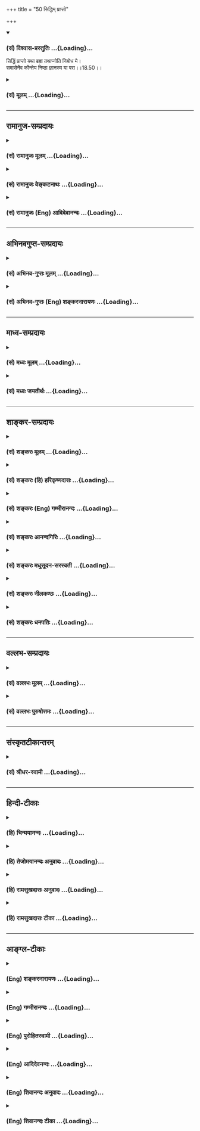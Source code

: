 +++
title = "50 सिद्धिम् प्राप्तो"

+++
<div class="js_include" newlevelforh1="3" title="(सं) विश्वास-प्रस्तुतिः" unfilled url="/purANam_vaiShNavam/mahAbhAratam/06-bhIShma-parva/03-bhagavad-gItA-parva/saMskRtam/vishvAsa-prastutiH/18_moxa-saMnyAsa-yogaH/50_siddhim_prApto.md">
<details open><summary><h3>(सं) विश्वास-प्रस्तुतिः ...{Loading}...</h3></summary>

सिद्धिं प्राप्तो यथा ब्रह्म तथाप्नोति निबोध मे।  
समासेनैव कौन्तेय निष्ठा ज्ञानस्य या परा।।18.50।।
</details>
</div>
<div class="js_include collapsed" newlevelforh1="3" title="(सं) मूलम्" unfilled url="/purANam_vaiShNavam/mahAbhAratam/06-bhIShma-parva/03-bhagavad-gItA-parva/saMskRtam/mUlam/18_moxa-saMnyAsa-yogaH/50_siddhim_prApto.md">
<details><summary><h3>(सं) मूलम् ...{Loading}...</h3></summary>

सिद्धिं प्राप्तो यथा ब्रह्म तथाप्नोति निबोध मे।  
समासेनैव कौन्तेय निष्ठा ज्ञानस्य या परा।।18.50।।
</details>
</div>


_________________
## रामानुज-सम्प्रदायः
<div class="js_include collapsed" newlevelforh1="3" title="(सं) रामानुजः मूलम्" unfilled url="/purANam_vaiShNavam/mahAbhAratam/06-bhIShma-parva/03-bhagavad-gItA-parva/saMskRtam/rAmAnujaH/mUlam/18_moxa-saMnyAsa-yogaH/50_siddhim_prApto.md">
<details><summary><h3>(सं) रामानुजः मूलम् ...{Loading}...</h3></summary>

।।18.50।।**सिद्धिं प्राप्तः** आप्रयाणाद् अहरहः
अनुष्ठीयमानकर्मयोगनिष्पाद्यध्यानसिद्धिं प्राप्तो **यथा** येन प्रकारेण
वर्तमानो **ब्रह्म** प्राप्नोति **तथा समासेन मे निबोध।** तद् एव ब्रह्म
विशिष्यते **निष्ठा ज्ञानस्य या परा** इति। ज्ञानस्य ध्यानात्मकस्य या परा
निष्ठा परं प्राप्यम् इत्यर्थः।

</details>
</div>
<div class="js_include collapsed" newlevelforh1="3" title="(सं) रामानुजः वेङ्कटनाथः" unfilled url="/purANam_vaiShNavam/mahAbhAratam/06-bhIShma-parva/03-bhagavad-gItA-parva/saMskRtam/rAmAnujaH/venkaTanAthaH/18_moxa-saMnyAsa-yogaH/50_siddhim_prApto.md">
<details><summary><h3>(सं) रामानुजः वेङ्कटनाथः ...{Loading}...</h3></summary>

  
  
।।18.50।। सिद्धिं प्राप्तः इत्यस्योक्तानुवादतां
सप्रकारहेतुनिर्देशेनाऽऽहआप्रयाणादिति। सिद्धिं प्राप्तस्य
ब्रह्मप्राप्त्यभिधानात्तद्व्यतिरिक्तविषयत्वज्ञापनायध्यानसिद्धिमित्युक्तम्। यथा
इत्यस्यानन्तरग्रन्थानुसारेण पुरुषव्यापारोपादेयप्रापकप्रकारपरतामाह -- येन
प्रकारेण वर्तमान इति। मे निबोध मत्तो निश्चयेनावधारयेत्यर्थः। परमे फले
ह्युपायो नितिष्ठति अतस्तदेवोपायपर्यवसानभूमितया निष्ठेत्युच्यत
इत्यभिप्रायेणाऽऽह -- तदेव ब्रह्म विशेष्यत इति।
ज्ञानशब्दस्यात्रानन्तरोच्यमानध्यानविश्रान्तिमाह -- ध्यानात्मकस्येति।  
  

</details>
</div>
<div class="js_include collapsed" newlevelforh1="3" title="(सं) रामानुजः (Eng) आदिदेवानन्दः" unfilled url="/purANam_vaiShNavam/mahAbhAratam/06-bhIShma-parva/03-bhagavad-gItA-parva/saMskRtam/rAmAnujaH/english/AdidevAnandaH/18_moxa-saMnyAsa-yogaH/50_siddhim_prApto.md">
<details><summary><h3>(सं) रामानुजः (Eng) आदिदेवानन्दः ...{Loading}...</h3></summary>

18.50 One who has attained 'perfection', viz., one who has attained
perfection in meditation generated by the Karma Yoga performed day after
day till death - how, in what way, he attains the brahman, learn this
from Me in brief. It is the same Brahman who is described as the supreme
consummation of knowledge. The meaning is that the self is the supreme
consummation, the supreme end, of knowledge which is of the nature of
meditation.

</details>
</div>


_________________
## अभिनवगुप्त-सम्प्रदायः
<div class="js_include collapsed" newlevelforh1="3" title="(सं) अभिनव-गुप्तः मूलम्" unfilled url="/purANam_vaiShNavam/mahAbhAratam/06-bhIShma-parva/03-bhagavad-gItA-parva/saMskRtam/abhinava-guptaH/mUlam/18_moxa-saMnyAsa-yogaH/50_siddhim_prApto.md">
<details><summary><h3>(सं) अभिनव-गुप्तः मूलम् ...{Loading}...</h3></summary>

।।18.41 -- 18.60।। एवमियता षण्णां प्रत्येकं त्रिस्वरूपत्वं धृत्यादीनां च
प्रतिपादितम्। तन्मध्यात्,सात्त्विके राशौ वर्तमानो दैवीं संपदं प्राप्त इह
ज्ञाने योग्यः; त्वं च तथाविधः इत्यर्जुनः प्रोत्साहितः। अधुना तु इदमुच्यते
-- यदि तावदनया ज्ञानबुद्ध्या कर्मणि भवान् प्रवर्तते तदा
स्वधर्मप्रवृत्त्या विज्ञानपूततया च न कर्मसंबन्धस्तव। अथैतन्नानुमन्यसे;
तदवश्यं तव प्रवृत्त्या तावत् भाव्यम् जातेरेव तथाभावे स्थितत्वात्। यतः
सर्वः स्वभावनियतः +++(S;;N स्वस्वभावनियतः )+++ कुतश्चिद्दोषात्
तिरोहिततत्स्वभावः +++(S;;N -- हिततत्तत्स्वभावः )+++ कंचित्कालं भूत्वापि;
तत्तिरोधायकविगमे स्वभावं व्यक्त्यापन्नं लभत एव। तथाहि एवंविधो वर्णनां
स्वभावः। एवमवश्यंभाविन्यां प्रवृत्तौ ततः फलविभागिता भवेत्।। तदाह --
ब्राह्मणेत्यादि अवशोऽपि तत् इत्यन्तम्। ब्राह्मणादीनां
कर्मप्रविभागनिरूपणस्य स्वभावोऽश्यं नातिक्रामति,+++(S; ; N omit न and read
अतिक्रामति )+++ इति क्षत्रियस्वभावस्य भवतोऽनिच्छतोऽपि प्रकृतिः स्वभावाख्या
नियोक्तृताम् अव्यभिचारेण भजते। केवलं तया नियुक्तस्य पुण्यपापसंबन्धः। अतः
मदभिहितविज्ञानप्रमाणपुरःसरीकारेण कर्माण्यनुतिष्ठ। तथा सति बन्धो
निवर्त्स्यति। इत्यस्यार्थस्य परिकरघटनतात्पर्यं +++(S; ; N -- करबन्धघटन --
)+++ महावाक्यार्थस्य। अवान्तरवाक्यानां स्पष्टा ( ष्टोऽ ) र्थः। समासेन +++(S
omits समासेन )+++ ( श्लो. 50 ) संक्षेपेण। ज्ञानस्य; प्रागुक्तस्य। निष्ठां (
ष्ठा ) वाग्जालपरिहारेण निश्चितामाह। बुद्ध्या विशुद्धया इत्यादि सर्वमेतत्
व्याख्यातप्रायमिति न पुनरायस्यते,+++(N -- रारभ्यते )+++।

</details>
</div>
<div class="js_include collapsed" newlevelforh1="3" title="(सं) अभिनव-गुप्तः (Eng) शङ्करनारायणः" unfilled url="/purANam_vaiShNavam/mahAbhAratam/06-bhIShma-parva/03-bhagavad-gItA-parva/saMskRtam/abhinava-guptaH/english/shankaranArAyaNaH/18_moxa-saMnyAsa-yogaH/50_siddhim_prApto.md">
<details><summary><h3>(सं) अभिनव-गुप्तः (Eng) शङ्करनारायणः ...{Loading}...</h3></summary>

18.50 See Comment under 18.60

</details>
</div>


_________________
## माध्व-सम्प्रदायः
<div class="js_include collapsed" newlevelforh1="3" title="(सं) मध्वः मूलम्" unfilled url="/purANam_vaiShNavam/mahAbhAratam/06-bhIShma-parva/03-bhagavad-gItA-parva/saMskRtam/madhvaH/mUlam/18_moxa-saMnyAsa-yogaH/50_siddhim_prApto.md">
<details><summary><h3>(सं) मध्वः मूलम् ...{Loading}...</h3></summary>

।।18.50।। यथा येनोपायेन सिद्धिं प्राप्तो ब्रह्माप्नोति तथा निबोध। या
सिद्धिर्ज्ञानस्य परा निष्ठा।

</details>
</div>
<div class="js_include collapsed" newlevelforh1="3" title="(सं) मध्वः जयतीर्थः" unfilled url="/purANam_vaiShNavam/mahAbhAratam/06-bhIShma-parva/03-bhagavad-gItA-parva/saMskRtam/madhvaH/jayatIrthaH/18_moxa-saMnyAsa-yogaH/50_siddhim_prApto.md">
<details><summary><h3>(सं) मध्वः जयतीर्थः ...{Loading}...</h3></summary>

।।18.50।। सिद्धिं प्राप्तः इति योगसिद्धिप्राप्त्यनन्तरं
ब्रह्मप्राप्तावुपायकथनं प्रतिज्ञायत इत्यन्यथाप्रतीतिनिरासार्थं व्याचष्टे
-- **यथे**ति। ब्रह्माप्नोति इत्यनुवादमात्रम्। तथा तमुपायम्। प्रतीत
एवार्थः किं न स्यात् इति चेत्; न सिद्धेर्ज्ञाननिष्ठात्मकत्वेनाभिधानात्।
ज्ञानस्य च ब्रह्मप्राप्तावनपेक्षत्वादिति भावेन निष्ठेत्येतद्व्याचष्टे --
**ये**ति।

</details>
</div>


_________________
## शाङ्कर-सम्प्रदायः
<div class="js_include collapsed" newlevelforh1="3" title="(सं) शङ्करः मूलम्" unfilled url="/purANam_vaiShNavam/mahAbhAratam/06-bhIShma-parva/03-bhagavad-gItA-parva/saMskRtam/shankaraH/mUlam/18_moxa-saMnyAsa-yogaH/50_siddhim_prApto.md">
<details><summary><h3>(सं) शङ्करः मूलम् ...{Loading}...</h3></summary>

।।18.50।। --,**सिद्धिं प्राप्तः** स्वकर्मणा ईश्वरं समभ्यर्च्य
तत्प्रसादजां कायेन्द्रियाणां ज्ञाननिष्ठायोग्यतालक्षणां सिद्धिं प्राप्तः
-- सिद्धिं प्राप्तः इति तदनुवादः उत्तरार्थः। किं तत् उत्तरम्; यदर्थः
अनुवादः इति; उच्यते -- **यथा** येन प्रकारेण ज्ञाननिष्ठारूपेण **ब्रह्म**
परमात्मानम् **आप्नोति; तथा** तं प्रकारं ज्ञाननिष्ठाप्राप्तिक्रमं **मे**
मम वचनात् **निबोध** त्वं निश्चयेन अवधारय इत्येतत्। किं विस्तरेण न इति आह
-- **समासेनैव** संक्षेपेणैव हे **कौन्तेय;** यथा ब्रह्म प्राप्नोति तथा
निबोधेति। अनेन या प्रतिज्ञाता ब्रह्मप्राप्तिः; ताम् इदंतया दर्शयितुम् आह
-- **निष्ठा ज्ञानस्य या परा** इति। निष्ठा पर्यवसानं परिसमाप्तिः
इत्येतत्। कस्य ब्रह्मज्ञानस्य या परा। कीदृशी सा यादृशम् आत्मज्ञानम्।
कीदृक् तत् यादृशः आत्मा। कीदृशः सः यादृशो भगवता उक्तः; उपनिषद्वाक्यैश्च
न्यायतश्च।।  
  
ननु विषयाकारं ज्ञानम्। न ज्ञानविषयः; नापि आकारवान् आत्मा इष्यते क्वचित्।
ननु आदित्यवर्णम् भारूपः स्वयंज्योतिः इति आकारवत्त्वम् आत्मनः श्रूयते। न
तमोरूपत्वप्रतिषेधार्थत्वात् तेषां वाक्यानाम् --
द्रव्यगुणाद्याकारप्रतिषेधे आत्मनः तमोरूपत्वे प्राप्ते तत्प्रतिषेधार्थानि
आदित्यवर्णम् (गीता 8।9) इत्यादीनि वाक्यानि। अरूपम् इति च विशेषतः
रूपप्रतिषेधात्। अविषयत्वाच्च -- न संदृशे तिष्ठति रूपमस्य न चक्षुषा
पश्यति कश्चनैनम् (श्वे0 उ₀ 4।20) अशब्दमस्पर्शम् (क0 उ₀ 1।3।15) इत्यादैः।
तस्मात् आत्माकारं ज्ञानम् इति अनुपपन्नम्।। कथं तर्हि आत्मनः ज्ञानम् सर्वं
हि यद्विषयं यत् ज्ञानम्; तत् तदाकारं भवति। निराकारश्च आत्मा इत्युक्तम्।
ज्ञानात्मनोश्च उभयोः निराकारत्वे कथं तद्भावनानिष्ठा इति न
अत्यन्तनिर्मलत्वातिस्वच्छत्वातिसूक्ष्मत्वोपपत्तेः आत्मनः। बुद्धेश्च
आत्मवत् नैर्मल्याद्युपपत्तेः आत्मचैतन्याकाराभासत्वोपपत्तिः। बुद्ध्याभासं
मनः; तदाभासानि इन्द्रियाणि; इन्द्रियाभासश्च देहः। अतः लौकिकैः देहमात्रे
एव आत्मदृष्टिः क्रियते।।  
  
देहचैतन्यवादिनश्च लोकायतिकाः चैतन्यविशिष्टः कायः पुरुषः इत्याहुः। तथा
अन्ये इन्द्रियचैतन्यवादिनः; अन्ये मनश्चैतन्यवादिनः; अन्ये
बुद्धिचैतन्यवादिनः। ततोऽपि आन्तरम् अव्यक्तम् अव्याकृताख्यम्
अविद्यावस्थम् आत्मत्वेन प्रतिपन्नाः केचित्। सर्वत्र बुद्ध्यादिदेहान्ते
आत्मचैतन्याभासता आत्मभ्रान्तिकारणम् इत्यतश्च आत्मविषयं ज्ञानं न
विधातव्यम्। किं तर्हि नामरूपाद्यनात्माध्यारोपणनिवृत्तिरेव कार्या;
आत्मचैतन्यविज्ञानं कार्यम्; अविद्याध्यारोपितसर्वपदार्थाकारैः विशिष्टतया
दृश्यमानत्वात् इति। अत एव हि विज्ञानवादिनो बौद्धाः विज्ञानव्यतिरेकेण
वस्त्वेव नास्तीति प्रतिपन्नाः; प्रमाणान्तरनिरपेक्षतां च स्वसंविदि
तत्वाभ्युपगमेन। तस्मात् अविद्याध्यारोपितनिराकरणमात्रं ब्रह्मणि
कर्तव्यम्; न तु ब्रह्मविज्ञाने यत्नः; अत्यन्तप्रसिद्धत्वात्।
अविद्याकल्पितनामरूपविशेषाकारापहृतबुद्धीनाम् अत्यन्तप्रसिद्धं सुविज्ञेयम्
आसन्नतरम् आत्मभूतमपि; अप्रसिद्धं दुर्विज्ञेयम् अतिदूरम् अन्यदिव च
प्रतिभाति अविवेकिनाम्। बाह्याकारनिवृत्तबुद्धीनां तु
लब्धगुर्वात्मप्रसादानां न अतः परं सुखं सुप्रसिद्धं सुविज्ञेयं
स्वासन्नतरम् अस्ति। तथा चोक्तम् -- प्रत्यक्षावगमं धर्म्यम् (गीता 9।2)
इत्यादि।। केचित्तु पण्डितंमन्याः निराकारत्वात् आत्मवस्तु न उपैति बुद्धिः।
अतः दुःसाध्या सम्यग्ज्ञाननिष्ठा इत्याहुः। सत्यम् एवं
गुरुसंप्रदायरहितानाम् अश्रुतवेदान्तानाम् अत्यन्तबहिर्विषयासक्तबुद्धीनां
सम्यक्प्रमाणेषु अकृतश्रमाणाम्। तद्विपरीतानां तु
लौकिकग्राह्यग्राहकद्वैतवस्तुनि सद्बुद्धिः नितरां दुःसंपाधा;
आत्मचैतन्यव्यतिरेकेण वस्त्वन्तरस्य अनुपलब्धेः; यथा च एतत् एवमेव; न
अन्यथा इति अवोचाम उक्तं च भगवता यस्या जाग्रति भूतानि सा निशा पश्यतो
मुनेः (गीता 2।69) इति। तस्मात् बाह्याकारभेदबुद्धिनिवृत्तिरेव
आत्मस्वरूपावलम्बनकारणम्। न हि आत्मा नाम कस्यचित् कदाचित् अप्रसिद्धः
प्राप्यः हेयः उपादेयो वा अप्रसिद्धे हि तस्मिन् आत्मनि स्वार्थाः सर्वाः
प्रवृत्तयः व्यर्थाः प्रसज्येरन्। न च देहाद्यचेतनार्थत्वं शक्यं
कल्पयितुम्। न च सुखार्थं सुखम्; दुःखार्थं दुःखम्।
आत्मावगत्यवसानार्थत्वाच्च सर्वव्यवहारस्य। तस्मात् यथा स्वदेहस्य
परिच्छेदाय न प्रमाणान्तरापेक्षा; ततोऽपि आत्मनः अन्तरतमत्वात् तदवगतिं
प्रति न प्रमाणान्तरापेक्षा इति आत्मज्ञाननिष्ठा विवेकिनां सुप्रसिद्धा इति
सिद्धम्।। येषामपि निराकारं ज्ञानम् अप्रत्यक्षम्; तेषामपि ज्ञानवशेनैव
ज्ञेयावगतिरिति ज्ञानम् अत्यन्तप्रसिद्धं सुखादिवदेव इति अभ्युपगन्तव्यम्।
जिज्ञासानुपपत्तेश्च -- अप्रसिद्धं चेत् ज्ञानम्; ज्ञेयवत् जिज्ञास्येत।
यथा ज्ञेयं घटादिलक्षणं ज्ञानेन ज्ञाता व्याप्तुम् इच्छति; तथा ज्ञानमपि
ज्ञानान्तरेण ज्ञातव्यम् आप्तुम् इच्छेत्। न एतत् अस्ति। अतः
अत्यन्तप्रसिद्धं ज्ञानम्; ज्ञातापि अत एव,प्रसिद्धः इति। तस्मात् ज्ञाने
यत्नो न कर्तव्यः; किं तु अनात्मनि आत्मबुद्धिनिवृत्तावेव। तस्मात्
ज्ञाननिष्ठा सुसंपाद्या।। सा इयं ज्ञानस्य परा निष्ठा उच्यते; कथं कार्या
इति --,

</details>
</div>
<div class="js_include collapsed" newlevelforh1="3" title="(सं) शङ्करः (हि) हरिकृष्णदासः" unfilled url="/purANam_vaiShNavam/mahAbhAratam/06-bhIShma-parva/03-bhagavad-gItA-parva/saMskRtam/shankaraH/hindI/harikRShNadAsaH/18_moxa-saMnyAsa-yogaH/50_siddhim_prApto.md">
<details><summary><h3>(सं) शङ्करः (हि) हरिकृष्णदासः ...{Loading}...</h3></summary>

।।18.50।। पूर्वोक्त स्वधर्मानुष्ठानद्वारा ईश्वरार्चनरूप साधनसे उत्पन्न
हुई; ज्ञाननिष्ठाप्राप्तिकी योग्यतारूप सिद्धिको; जो प्राप्त कर चुका है और
जिसमें आत्मविषयक विवेकज्ञान उत्पन्न हो गया है; उस पुरुषको; जिस क्रमसे
केवल आत्मज्ञाननिष्ठारूप नैष्कर्म्यसिद्धि मिलती है; वह ( क्रम ) बतलाना
है; अतः कहते हैं --, सिद्धिको प्राप्त हुआ; अर्थात् अपने कर्मोंद्वारा
ईश्वरकी पूजा करके; उसकी कृपासे उत्पन्न हुई शरीर और इन्द्रियोंकी
ज्ञाननिष्ठाप्राप्तिका योग्यतारूप सिद्धिको प्राप्त हुआ पुरुष -- यह
पुनरुक्ति आगे कहे जानेवाले वचनोंके साथ सम्बन्ध जो़ड़नेके लिये है। वे आगे
कहे जानेवाले वचन कौनसे हैं जिनके लिये पुनरुक्ति है सो बतलाते हैं -- जिस
ज्ञाननिष्ठारूप प्रकारसे ( साधक ब्रह्मको) -- परमात्माको पाता है; उस
प्रकारको ; यानी ज्ञाननिष्ठाप्राप्तिके क्रमको; तू मेरे वचनोंसे
निश्चयपूर्वक समझ। क्या ( उसका ) विस्तारपूर्वक ( वर्णन करेंगे ) इसपर कहते
हैं कि नहीं। हे कौन्तेय समाससे अर्थात् संक्षेपसे ही; जिस क्रमसे ब्रह्मको
प्राप्त होता है; उसे समझ। इस वाक्यसे जिस ब्रह्मप्राप्तिके लिये प्रतिज्ञा
की थी; उसे इदंरूपसे ( स्पष्ट ) दिखानेके लिये कहते हैं कि ज्ञानकी जो
परानिष्ठा है उसको सुन। अन्तिम अवधिपरिसमाप्तिका नाम निष्ठा है। ऐसी जो
ब्रह्मज्ञानकी परमावधि है ( उसको सुन )। वह ( ब्रह्मज्ञानकी निष्ठा ) कैसी
है जैसा कि आत्मज्ञान है। वह कैसा है जैसा आत्मा है। वह,( आत्मा ) कैसा है
जैसा भगवान्ने बतलाया है तथा जैसा उपनिषद्वाक्योंद्वारा कहा गया है और जैसा
न्यायसे सिद्ध है। पू₀ -- ज्ञान विषयाकार होता है; परंतु आत्मा न तो कहीं
भी विषय माना जाता है और न आकारवान् ही। उ₀ -- किंतु आदित्यवर्ण
प्रकाशस्वरूप स्वयंज्योति इस तरह आत्माका आकारवान् होना तो श्रुतिमें कहा
है। पू₀ -- यह कहना ठीक नहीं क्योंकि वे वाक्य तमःस्वरूपत्वका निषेध करनेके
लिये कहे गये हैं। अर्थात् आत्मामें द्रव्यगुण आदिके आकारका प्रतिषेध
करनेपर जो आत्माके अन्धकाररूप माने जानेकी आशङ्का होती है; उसका प्रतिषेध
करनेके लिये ही आदित्यवर्णम् इत्यादि वाक्य हैं क्योंकि अरूपम् आदि
वाक्योंसे विशेषतः रूपका प्रतिषेध किया गया है और इसका ( आत्माका ) रूप
इन्द्रियोंके सामने नहीं ठहरता; इसको ( आत्माको ) कोई भी आंखोंसे नहीं देख
सकता यह अशब्द है; अस्पर्श है इत्यादि वचनोंसे भी आत्मा किसीका विषय नहीं
है; यह बात कही गयी है। सुतरां जैसा आत्मा है वैसा ही ज्ञान है यह कहना
युक्तियुक्त नहीं है। तब फिर आत्माका ज्ञान कैसे होता है क्योंकि सभी
ज्ञान; जिसको विषय करते हैं उसीके आकारवाले होते हैं और आत्मा निराकार है
ऐसा कहा है। फिर ज्ञान और आत्मा दोनों निराकार होनेसे उसमें भावना और
निष्ठा कैसे हो सकती है उ₀ -- यह कहना ठीक नहीं क्योंकि आत्माका अत्यन्त
निर्मलत्व; स्वच्छत्व और सूक्ष्मत्व सिद्ध है और बुद्धिका भी आत्माके सदृश
निर्मलत्व आदि सिद्ध है; इसलिये उसका आत्मचैतन्यके आकारसे आभासित होना बन
सकता है। बुद्धिसे आभासित मन; मनसे आभासित इन्द्रियाँ और इन्द्रियोंसे
आभासित स्थूल शरीर है। इसलिये सांसारिक मनुष्य देहमात्रमें ही आत्मदृष्टि
करते हैं। देहात्मवादी लोकायतिक; चेतनाविशिष्ट शरीर ही आत्मा है ऐसा कहते
हैं; दूसरे; इन्द्रियोंको चेतन कहनेवाले हैं तथा कोई मनको और कोई बुद्धिको
चेतन कहनेवाले हैं। कितने ही; उस बुद्धिके भी भीतर व्याप्त;
अव्यक्तकोअव्याकृतसंज्ञक अविद्यावस्थ ( चिदाभास ) को आत्मरूपसे समझनेवाले
हैं। बुद्धिसे लेकर शरीरपर्यन्त सभी जगह आत्मचैतन्यका आभास ही उनमें
आत्माकी भ्रान्तिका कारण है। अतः ( यह सिद्ध हुआ कि ) आत्मविषयक ज्ञान
विधेय नहीं है। तो क्या विधेय है नामरूप आदि अनात्मा वस्तुओंका जो आत्मामें
अध्यारोप है उसकी निवृत्ति ही कर्तव्य है। आत्मचैतन्यका विज्ञान प्राप्त
करना नहीं है क्योंकि ज्ञान; अविद्याद्वारा आरोपित समस्त पदार्थोंके
आकारमें ही विशेषरूपसे ग्रहण किया हुआ है। यही कारण है कि विज्ञानवादी
बौद्ध विज्ञानसे अतिरिक्त अन्य कोई वस्तु ही नहीं है इस प्रकार मानते हैं
और उस ज्ञानको स्वसंवेद्य माननेके कारण प्रमाणान्तरकी आवश्यकता नहीं मानते।
सुतरां ब्रह्ममें जो अविद्याद्वारा अध्यारोप किया गया है; उसका
निराकरणमात्र कर्तव्य है। ब्रह्मज्ञानके लिये प्रयत्न कर्तव्य नहीं है
क्योंकि ब्रह्म तो अत्यन्त प्रसिद्ध ही है। ब्रह्म यद्यपि अत्यन्त
प्रसिद्ध; सुविज्ञेय; अति समीप और आत्मस्वरूप है तो भी वह विवेकरहित
मनुष्योंको; अविद्याकल्पित नामरूपके भेदसे उनकी बुद्धि भ्रमित हो जानेके
कारण; अप्रसिद्ध; दुर्विज्ञेय; अति दूर और दूसरासा प्रतीत हो रहा है। परंतु
जिनकी बाह्याकार बुद्धि निवृत्त हो गयी है; जिन्होंने गुरु और आत्माकी कृपा
लाभ कर ली है; उनके लिये इससे अधिक सुप्रसिद्ध; सुविज्ञेय; सुखस्वरूप और
अपने समीप कुछ भी नहीं है। प्रत्यक्षउपलब्ध धर्ममय इत्यादि वाक्योंसे भी
यही बात कही गयी है। कितने ही अपनेको पण्डित माननेवाले यों कहते हैं कि
आत्मतत्त्व निराकार होनेके कारण उसको बुद्धि नहीं पा सकती अतः सम्यक्
ज्ञाननिष्ठा दुःसाध्य है। ठीक है; जो गुरुपरम्परासे रहित हैं; जिन्होंने
वेदान्तवाक्योंको ( विधिपूर्वक ) नहीं सुना है; जिनकी बुद्धि सांसारिक
विषयोंमें अत्यन्त आसक्त हो रही है; जिन्होंने यथार्थ ज्ञान करानेवाले
प्रमाणोंमें परिश्रम नहीं किया है; उनके लिये यही बात है। परंतु जो उनसे
विपरीत हैं; उनके लिये तो; लौकिक ग्राह्यग्राहक भेदयुक्त,वस्तुओंमें सद्भाव
सम्पादन करना ( इनको सत्य समझना ) अत्यन्त कठिन है क्योंकि उनको
आत्मचैतन्यसे अतिरिक्त दूसरी वस्तुकी उपलब्धि ही नहीं होती। यह ठीक इसी तरह
है; अन्यथा नहीं है। यह बात हम पहले सिद्ध कर आये हैं और भगवान्ने भी कहा
है कि जिसमें सब प्राणी जागते हैं; ज्ञानी मुनिकी वही रात्रि है इत्यादि।
सुतरां आत्मस्वरूपके अवलम्बनमें; बाह्य नानाकार भेदबुद्धिकी निवृत्ति ही
कारण है क्योंकि आत्मा कभी किसीके भी लिये अप्रसिद्ध; प्राप्तव्य; त्याज्य
या उपादेय नहीं हो सकता। आत्माको अप्रसिद्ध मान लेनेपर तो सभी
प्रवृत्तियोंको निरर्थक मानना सिद्ध होगा। इसके सिवा न तो यह कल्पना की जा
सकती है कि अचेतन शरीरादिके लिये ( सब कर्म किये जाते हैं ) और न यही कि
सुखके लिये सुख है या दुःखके लिये दुःख है क्योंकि सारे व्यवहारका प्रयोजन
अन्तमें आत्माके ज्ञानका विषय बन जाना है। इसलिये; जैसे अपने शरीरको
जाननेके लिये अन्य प्रमाणकी अपेक्षा नहीं है; वैसे ही आत्मा उससे भी अधिक
अन्तरतम होनेके कारण आत्माको जाननेके लिये प्रमाणान्तरकी आवश्यकता नहीं है
अतः यह सिद्ध हुआ कि विवेकियोंके लिये आत्मज्ञाननिष्ठा सुप्रसिद्ध है।
जिनके मतमें ज्ञान निराकार और अप्रत्यक्ष है उनको भी; ज्ञेयका बोध ( अनुभव
) ज्ञानके ही अधीन होनेके कारण; सुखादिकी तरह ही ज्ञान अत्यन्त प्रसिद्ध
है; यह मान लेना चाहिये। तथा ज्ञानको जाननेके लिये जिज्ञासा नहीं होती
इसलिये भी ( यह मान लेना चाहिये कि ज्ञान प्रत्यक्ष है ) यदि ज्ञान
अप्रत्यक्ष होता; तो अन्य ज्ञेय वस्तुओंकी तरह उसको भी जाननेके लिये इच्छा
की जाती; अर्थात् जैसे ज्ञाता ( पुरुष ) घटादिरूप ज्ञेय पदार्थोंका ज्ञानके
द्वारा अनुभव करना चाहता है; उसी तरह उस ज्ञानको भी अन्य ज्ञानके द्वारा
जाननेकी इच्छा करता; परंतु यह बात नहीं है।  
  
सुतरां ज्ञान अत्यन्त प्रत्यक्ष है और इसीलिये ज्ञाता भी अत्यन्त ही
प्रत्यक्ष है। अतः ज्ञानके लिये प्रयत्न कर्तव्य नहीं है; किंतु
अनात्मबुद्धिकी निवृत्तिके लिये ही कर्तव्य है इसीलिये ज्ञाननिष्ठा
सुसंपाद्य है।।50।।

</details>
</div>
<div class="js_include collapsed" newlevelforh1="3" title="(सं) शङ्करः (Eng) गम्भीरानन्दः" unfilled url="/purANam_vaiShNavam/mahAbhAratam/06-bhIShma-parva/03-bhagavad-gItA-parva/saMskRtam/shankaraH/english/gambhIrAnandaH/18_moxa-saMnyAsa-yogaH/50_siddhim_prApto.md">
<details><summary><h3>(सं) शङ्करः (Eng) गम्भीरानन्दः ...{Loading}...</h3></summary>

18.50 Nibodha, understand for certain; me, from Me, from My utterance-.
Is it elaborately; The Lord says, no, samasena, in brief; eva, indeed, O
son of Kunti, how siddhim praptah, one who has achieved success, one
who, by worshipping God through one's duties, has achieved success in
the form of fitness of the body and organs for steadfastness in
Knowledge, which comes from His grace; (-the reiteration of the phrase
siddhim praptah is meant for introducing what follows; what is that
succeeding subject for which this reiteration stands is being answered:)
yatha tatha, that process by which, that process in the form of
steadfastness in Knowledge, by which that process of aciring
steadfastness in Knowledge by which; apnoti, attains; brahma, Brahman,
th supreme Self-. In order to point out-as 'It is this'-the realization
of Brahman which was promised in, 'that process by which one৷৷.attains
Brahman,' the Lord says; ya, which; is the para, supreme; nistha,
consummation, i.e. the supreme culmination; jnanasya, of Knowledge. Of
what; Of the knowledge of Brahman. Of what kind is it; It is of the same
kind as the realization of the Self. Of what kind is that; As is the
Self. Of what nature is It; As has been described by the Lord and the
Upanisadic texts, and established through reason. Objection: Is it not
that knowledge takes the form of its object; But it is not admitted
anywhere that the Self is an object, or even that It has form.
Pseudo-Vedantin: Is it not heard of in such texts as, 'radiant like the
sun' (Sv. 3.8), 'Of the nature of effulgence' (Ch. 3.14.2) and
'Self-effulgent' (Br. 4.3.9), that the Self has form; Objection: No,
because those sentences are meant for refuting the idea that the Self is
of the nature of darkness. When the Self is denied of possessing forms
of substance, ality, etc., the contingency arises of the Self's being of
the nature of darkness. The sentences, 'radiant like the sun,' etc. are
meant for ruting this. And this follows from the specific denial of from
by saying, 'Formless' (Ka. 1.3.15), and from such texts as, 'His form
does not exist within the range of vision; nobody sees Him with the eye'
(Ka. 2.3.9: Sv. 4.20), 'soundless, touchless' (ka. 1.3.15), etc. which
show that the Self is not an object of perception. Therefore it remains
unproved that there can be any knowledge which takes the form of the
Self. How, then, can there be the knowledge of the Self; For, all
knowledge that there can be with regard to objects assumes their
respective forms. And it has been said that the Self has no form.
Moreover, if both knowledge and the Self be formless, then how can there
be the consummation \[Firmness in Self-realization.\] of the (repeated)
contemplation on that (knowledge of the Self); Vedantin: No. Since it
can be established that the Self is supremely taintless, pure and
subtle, and it can also be established that the intellect can have
taintlessness etc. like the Self, therefore it stands to reason that the
intellect can take a form resembling the consciousness of the Self. The
mind becomes impressed with the semblance of the intellect; the organs
become impressed with the semblance of the mind; and the body becomes
impressed with the semblance of hte organs. Hence it is that the idea of
the body itself being the Self is held by ordinary people. The
Lokayatikas (materialists), who hold that the body is identical with
consciousness, say that a person is a body endowed with consciousness;
so also there are others who say that the organs are identical with
consciousness; there are others who say that the mind is identical with
consciousness, and still others who say that the intellect is identical
with consciousness. Some accept as the Self the Unmanifest \[The inmost
Ruler (antaryamin), possessing a semblance of Consciousness.\], called
the Undifferentiated, which is more internal than that (intellect) and
is within the domain of (primordial) ignorance. Indeed, in every case,
beginning from the intellect to the body, the cause of mis-conceived
Selfhood is the semblance of the Consciousness that is the Self. Hence,
knowledge about the Self is not a subject for injunction. What then;
Only the eradication of the superimposition of name, form, etc., which
are not the Self, is what has to be undertaken, but not the knowledge of
the Self that is Consciousness. For it is the Self which is experienced
as possessed of the forms of all the various objects that are
superimposed (on It) through ignorance. It is evidently because of this
that the Buddhists who uphold the view of (momentary) consciousness have
concluded that there is no substance at all apart from (momentary)
consciousness, and that it is not in need of any other valid proof since
they hold that it is self-cognized. Therefore, what is to be undertaken
is only the elimination of the superimposition on Brahman through
ignorance, but no effort is needed for knowing Brahman (Consciousness),
for It is ite self-evident! It is because the intellect is distracted by
particular appearances of name and form imagined through ignorance that
Brahman, even though self-evident, easily realizable, nearer than all
else and identical with oneself, appears to be concealed, difficult to
realize, very far and different, But to those whose intellect has become
free from external appearances and who have obtained the grace of a
teacher and serenity of mind, there is nothing more blissful, manifest,
well known, easily realized and nearer to oneself than this Self. And
thus it has been declared, 'directly realizable, righteous,' etc. (9.2).
However, some wiseacres assert that the intellect cannot comprehend the
entity called the Self since It is formless; hence, complete
steadfastness in Knowledge is impossible. This is truly so for those who
have not associated with a traditional line of teachers; who have not
heard the Upanisads; whose intellects are too much engrossed with
external objects; and who have not applied themselves diligently to the
perfect means of knowledge. For those, on the other hand, who are the
opposite of these, it is absolutely impossible to have the idea of
reality with regard to empirical objects, which are within the realm of
duality involving the knower and the known, because in their case there
is no perception of any other thing apart from the Consciousness that is
the Self. We have already said how this is certainly so and not
otherwise. It has been stated by the Lord also, 'That during which
creatures keep awake, it is night to the seeing sage' (2.69). Therefore,
the cessation of the perception of differences in the form of external
things is alone the cause of resting in the reality of the Self. For,
that which is called the Self is never an object which is not well
known, attainable, rejectable or acceptable to anyone at any time. Were
that Self to be indeed not self-evident, all activities would become
meaningless. \[According to Ast. the latter portion of this sentence is:
svarthah sarvah pravrttayah vyarthah prasajyeran, all activities meant
for one's own benefit would become meaningless.-Tr.\]. For it cannot be
imagined that they could be undertaken for unconscious objects like the
body etc. Besides, it cannot be that pleasure is for pleasure's sake, or
that sorrow is for sorrow's sake. Moreover, all empirical dealings are
meant for culminating in the realization of the Self. \[According to
B.S. 3.4.26, 'On the strength of the Upanisadic sanction of sacrifices
etc. all religious activities as well are necessary৷৷.', sacrifices etc.
are meant for leading to the realization of the Self, without which they
would become meaningless.\] Therefore, just as for knowing one's own
body there is no need of any other (external) means of knowledge so also
there is no need of any other means of knowledge, for the realization of
the Self which is innermost (in relation to the body etc.). Hence it is
established that steadfastness in the knowledge of the Self is a fact
very well known to the discriminating people. Even to those who hold
that knowledge is formless and not cognized by direct perception,
cognition of an object is dependent on knowledge. Hence it has to be
admitted that knowledge is as immediate as pleasure etc. And this
follows also from the impossibility of a desire to know (knowledge). Had
knowledge been not self-evident, it could have been sought for like any
object of knowledge. And in that case, as \[This is Ast.'s reading;
others read tatha.-Tr.\] a knower seeks to perceive through knowledge
such objects of knowledge as pot etc., similarly the knower would have
sought to perceive knowledge through another knowledge! But this is not
the case. Therefore knowledge is ite self-revealing, and for the very
same reason the knower also is self-revealed. Hence, effort is not
needed for knowledge, but only for the removal of the notion of what is
not-Self. \[In place of anatma-buddhi-nivrttau, Ast. has 'anatmani
atma-buddhi-nivrttau, for the termination of thinking what is not the
Self as the Self'.-Tr.\] Conseently, steadfastness in Knowledge is easy
of accomplishment. It is being stated how this supreme consummation of
Knowledge is to be attained:

</details>
</div>
<div class="js_include collapsed" newlevelforh1="3" title="(सं) शङ्करः आनन्दगिरिः" unfilled url="/purANam_vaiShNavam/mahAbhAratam/06-bhIShma-parva/03-bhagavad-gItA-parva/saMskRtam/shankaraH/AnandagiriH/18_moxa-saMnyAsa-yogaH/50_siddhim_prApto.md">
<details><summary><h3>(सं) शङ्करः आनन्दगिरिः ...{Loading}...</h3></summary>

।।18.50।। ज्ञानप्राप्तियोग्यतावतो जातसम्यग्धियस्तत्फलप्राप्तौ
मुक्तावुक्तायां वक्तव्यशेषो नास्तीत्याशङ्क्याह -- **पूर्वोक्तेनेति।**
क्रमाख्यं वस्तु तदित्युच्यते। सिद्धिं प्राप्त इत्युक्तमेव कस्मादनूद्यते
तत्राह -- **तदनुवाद इति।** उत्तरमेव प्रश्नपूर्वकं स्फोरयति -- **किं
तदित्यादिना।** ज्ञाननिष्ठाप्राप्तिक्रमस्य विस्तरेणोक्तौ
दुर्बोधत्वमाशङ्क्य परिहरति -- **किमिति।** चतुर्थपादस्य
पूर्वेणासङ्गतिमाशङ्क्याह -- **यथेति।** निष्ठायाः
सापेक्षत्वात्प्रतिसंबन्धि प्रतिनिर्देष्टव्यमित्याह -- **कस्येति।** या
ब्रह्मज्ञानस्य परा निष्ठा सा प्रकृतस्य ज्ञानस्य निष्ठेत्याह --
**ब्रह्मेति।** तस्य परा निष्ठा न प्रसिद्धेति कृत्वा साधनानुष्ठानाधीनतया
साध्येति मत्वा पृच्छति -- **कीदृशीति।** प्रसिद्धमात्मज्ञानमनुरुध्य
ब्रह्मज्ञाननिष्ठा सुज्ञानेत्याह -- **यादृशमिति।** तत्रापि
प्रसिद्धिरसिद्धेति शङ्कते -- **कीदृगिति।** अर्थेनैव विशेषो हीति
न्यायेनोत्तरमाह -- **यादृश इति।** तस्मिन्नपि
विप्रतिपत्तेरप्रसिद्धिमभिसंधाय पृच्छति -- **कीदृश इति।**
भगवद्वाक्यान्युपनिषद्वाक्यानि चाश्रित्य परिहरति -- **यादृश इति।** न
जायते म्रियते वेत्यादीनि वाक्यानि। कूटस्थत्वमसङ्गत्वमित्यादिन्यायः।
ज्ञानस्य,विषयाकारत्वादात्मनश्चाविषयत्वादनाकारत्वाच्च
तदाकारज्ञानायोगादात्मप्रसिद्धावपि नात्मज्ञानप्रसिद्धिरिति शङ्कते --
**नन्विति।** आकारवत्त्वमात्मनः श्रुतिसिद्धमिति सिद्धान्ती शङ्कते --
**नन्वादित्येति।** उक्तवाक्यानामन्यार्थत्वदर्शनेन पूर्ववादी परिहरति --
**नेत्यादिना।** संग्रहवाक्यं प्रपञ्चयति -- **द्रव्येति।**
इतश्चाकारवत्त्वमात्मनो नास्तीत्याह -- **अरूपमिति।** यदात्मनो
विषयत्वाभावात्तद्विषयं ज्ञानं न संभवतीत्युक्तं तदुपपादयति --
**अविषयत्वाच्चेति।** आत्मनोऽविषयत्वे श्रुतिमुदाहरति -- **नेत्यादिना।**
संदृशे सम्यग्दर्शनविषयत्वायास्यात्मनो रूपं न तिष्ठतीत्यर्थः। तदेव
करणागोचरत्वेनोपपादयति -- **नेति।** शब्दादिशून्यत्वाच्चात्मा विषयो न
भवतीत्याह -- **अशब्दमिति।** आत्मनो विषयत्वाकारवत्त्वयोरभावे फलितमाह --
**तस्मादिति।** ज्ञानस्यात्माकारत्वाभावे सत्यात्मज्ञानमिति
व्यपदेशासिद्धिरित्येकदेशी शङ्कते -- **कथं तर्हीति।**
कात्रानुपपत्तिरित्याशङ्क्याह -- **सर्वं हीति।** आत्मनोऽपि तर्हि
विषयत्वेन ज्ञानस्य तदाकारत्वं स्यादित्याशङ्क्याह -- **निराकारश्चेति।**
आत्मनो विषयत्वराहित्यं चकारार्थः। आत्मवत्तज्ज्ञानस्यापि तर्हि
निराकारत्वं भविष्यतीत्यत्राह -- **ज्ञानेति।** तच्छब्देनात्मज्ञानं
गृह्यते। तस्य भावना पौनःपुन्येनानुसन्धानं तस्यानिष्ठा
समाप्तिरात्मसाक्षात्कारदार्ढ्यं नचैतत्सर्वमात्मनो ज्ञानस्य वा
निराकारत्वे सिध्यतीत्यर्थः। ज्ञानात्मनोः साम्योपन्यासेन सिद्धान्ती
समाधत्तेनेत्यादिना। यथोक्तसाम्यानुसारादात्मचैतन्याभासव्याप्ता
ज्ञानपरिणामवती बुद्धिः साभासबुद्धिव्याप्तं मनः
साभासमनोव्याप्तानीन्द्रियाणि साभासेन्द्रियव्याप्तः स्थूलो देहः। तत्र
लौकिकभ्रान्तिं प्रमाणयति -- **अत इति।** आत्मदृष्टेर्देहमात्रे
दृष्टत्वात्तत्र चैतन्याभासव्याप्तिरिन्द्रियद्वारा कल्प्यत इन्द्रियेषु च
तद्दृष्टिदर्शनाच्चैतन्याभासवत्त्वं मनोद्वारा सिध्यति मनसि
चात्मदृष्टेश्चैतन्याभासवत्त्वं बुद्धिद्वारा लभ्यते बुद्धौ
चात्मदृष्टेरज्ञानद्वारा चैतन्याभाससिद्धिरित्यर्थः। देहे
लौकिकमात्मत्वदर्शनं न्यायाभावादुपेक्षितमित्याशङ्क्याह -- **देहेति।**
तथापि कथमिन्द्रियाणां न्यायहीनमात्मत्वमिष्टमित्याशङ्क्याह -- **तथेति।**
तथापि मनसो यदात्मत्वं तन्न्यायशून्यमित्याशङ्क्याह -- **अन्य इति।**
बुद्धेरात्मत्वमपि न्यायोपेतमिति सूचयति -- **अन्ये बुद्धीति।** देहादौ
बुध्यन्ते परमात्मत्वबुद्धिर्नान्यत्रेति नियमं वारयति -- **ततोऽपीति।**
तत्र हि साभासेऽन्तर्यामिणि कारणोपासकानामात्मत्वधीरस्तीत्यर्थः।
बुद्ध्यादौ देहान्ते लौकिकपरीक्षकाणामात्मत्वभ्रान्तौ साघारणं कारणमाह --
**सर्वत्रेति।** आत्मज्ञानस्य लौकिकपरीक्षकप्रसिद्धत्वादेव विधिविषयत्वमपि
परेष्टं परास्तमित्याह -- **इत्यत इति।** ज्ञानस्य विधेयत्वाभावे किं
कर्तव्यं द्रष्टव्यादिवाक्यैरित्याशङ्क्याह -- **किंतर्हीति।**
आत्मज्ञानस्याविधेयत्वे प्रागुक्तमतःशब्दितं हेतुं विवृणोति --
**अविद्येति।** देहेन्द्रियमनोबुद्ध्यव्यक्तैरुपलभ्यमानैः सहोपलभ्यते
चैतन्यं नान्यथा तेषामुपलम्भो जडत्वादित्यत्र विज्ञानवादिभ्रान्तिं
प्रमाणयति -- **अतएवेति।** सर्वं ज्ञेयं ज्ञानव्याप्तमेव ज्ञायते तेन
ज्ञानातिरिक्तं नास्त्येव वस्तु; संमतं हि स्वप्नदृष्टं वस्तु
ज्ञानातिरिक्तं नास्तीति ते भ्राम्यन्तीत्यर्थः। ज्ञानस्यापि
ज्ञेयत्वाज्ज्ञातृ वस्त्वन्तरमेष्टव्यमित्याशङ्क्याह --
**प्रमाणान्तरेति।** ज्ञानस्य स्वेनैव
ज्ञेयत्वोपगमनेनातिरिक्तप्रमाणनिरपेक्षतां च प्रतिपन्ना इति संबन्धः।
ब्रह्मात्मनि ज्ञानस्य सिद्धत्वेनाविधेयत्वे फलितमाह -- **तस्मादिति।**
यत्नोऽत्र भावना। ब्रह्मणस्तज्ज्ञानस्य चात्यन्तप्रसिद्धत्वे कथं
ब्रह्मण्यन्यथा प्रथा लौकिकानामित्यत्राह -- **अविद्येति।** यथाप्रतिभासं
दुर्विज्ञेयत्वादिरूपमेव ब्रह्म किं न स्यात्तत्राह -- **बाह्येति।**
गुरुप्रसादः शुश्रूषया तोषितबुद्धेराचार्यस्य करुणातिरेकादेव तत्त्वं
बुध्यतामिति निरवग्रहोऽनुग्रहः;
आत्मप्रसादस्त्वधिगतपदशक्तिवाक्यतात्पर्यस्य श्रौतयुक्त्यनुसंधानादात्मनो
मनसो विषयव्यावृत्तस्य प्रत्यगेकाग्रतया तत्प्रावण्यमिति विवेकः।
आत्मज्ञानस्यात्मद्वारा प्रसिद्धत्वे वाक्योपक्रमं प्रमाणयति --
**तथाचेति।** आत्मनो निराकारत्वात्तस्मिन्बुद्धेरप्रवृत्तेः
सम्यग्ज्ञाननिष्ठा न सुसंपाद्येति मतमुत्थापयति -- **केचित्त्विति।**
बहिर्मुखानामन्तर्मुखानां वा ब्रह्मणि सम्यग्ज्ञाननिष्ठा दुःसाध्येति
विकल्प्याद्यमनूद्याङ्गीकरोति -- **सत्यमिति।**
पूर्वपूर्वविशेषणमुत्तरोत्तरविशेषणे हेतुत्वेन योजनीयम्। द्वितीयं दूषयति
-- **तद्विपरीतानामिति।** अद्वैतनिष्ठानां द्वैतविषये सम्यग्बुद्धेरतिशयेन
दुःसंपाद्यत्वे हेतुमाह -- **आत्मेति।** तद्व्यतिरेकेण
वस्त्वन्तरस्यासत्त्वं कथमित्याशङ्क्याह -- **तथाचेति।** अद्वैतमेव वस्तु
द्वैतं त्वाविद्यकं नान्यथा तात्त्विकमित्येतदेवमेव यथा स्यात्तथोक्तवन्तो
वयं तत्र तत्राध्यायेष्विति योजना। अन्तर्निष्ठानामद्वैतदर्शिनां द्वैते
नास्ति सद्बुद्धिरित्यत्र भगवतोऽपि संमतिमाह -- **उक्तंचेति।** परमतं
निराकृत्य प्रकृतमुपसंहरन्नात्मनो निराकारत्वे ज्ञानस्य तदालम्बनत्वे किं
कारणमित्याशङ्क्याह -- **तस्मादिति।** नन्वात्मा
कथंचित्सम्यग्ज्ञानक्रियासाध्यश्चेत्तस्य
हेयोपादेयान्यतरकोटिनिवेशात्प्राप्तं
स्वर्गादिवत्कि्रयासाध्यत्वेनाप्रसिद्धत्वं नेत्याह -- **नहीति।**
आत्मत्वादेव प्रसिद्धत्वेन प्राप्तत्वादनात्मवत्तस्य
हेयोपादेयत्वयोरयोगान्न क्रियासाध्यतेत्यर्थः। आत्मनश्चेदृते
क्रियामसिद्धत्वं,तदा
सर्वप्रवृत्तीनामभ्युदयनिःश्रेयसार्थानामात्मार्थत्वायोगादर्थिनोऽभावे
स्वार्थत्वमप्रामाणिकं स्यादित्याह -- **अप्रसिद्धे हीति।** ननु
प्रवृत्तीनां स्वार्थत्वं देहादीनामन्यतमस्यार्थित्वेन
तादर्थ्यादित्याशङ्क्य घटादिवदचेतनस्यार्थित्वायोगान्नैवमित्याह -- **न
चेति।** ननु प्रवृत्तीनां फलावसायितया सुखदुःखयोरन्यतरार्थत्वान्न
स्वार्थत्वं तत्राह -- **न चेति।** प्रवृत्तीनां सुखदुःखार्थत्त्वेऽपि तयोः
स्वार्थत्वासिद्धेरर्थित्वेनात्मा सिध्यतीत्यर्थः। किञ्च
सर्वापेक्षान्यायादात्मावगत्यवसानः सर्वो व्यवहारः; नचात्मन्यप्रसिद्धे
यज्ञादिव्यवहारस्य तज्ज्ञानार्थत्वं तेनात्मप्रसिद्धिरेष्टव्येत्याह --
**आत्मेति।** नन्वात्माप्रसिद्धोऽपि प्रमाणद्वारा प्रसिध्यति यत्सिध्यति
तत्प्रमाणादेवेति न्यायात्तत्राह -- **तस्मादिति।**
मानमेयादिसर्वव्यवहारस्यात्मावगत्यन्तत्वोपगमात्प्रागेव
प्रमाणप्रवृत्तेरात्मप्रसिद्धेरेष्टव्यत्वादित्यर्थः। आत्मावगतेरेवं
स्वाभाविकत्वे विवेकवतामारोपनिवृत्त्या ज्ञाननिष्ठा सुप्रसिद्धेत्युपसंहरति
-- **इत्यात्मेति।** नन्वनाकारामेवानुमिमीमहे बुद्धिमिति
वदतामनाकारमप्रत्यक्षमिच्छतां प्रागर्थावगतेरप्रसिद्धमेव ज्ञानं नेत्याह --
**येषामिति।** सुखादिवन्नित्यानुभवगम्यं ज्ञानं नानुमेयं विषयावगत्या
तदनुमितावितरेतराश्रयादिति भावः। इतश्च ज्ञानं प्रसिद्धमन्यथा तत्र
जिज्ञासाप्रसङ्गान्नच ज्ञाने जिज्ञासा प्रसिद्धा प्रसिद्धे च तदयोगादित्याह
-- **जिज्ञासेति।** तदेव प्रपञ्चयति -- **अप्रसिद्धं चेदिति।**
दृष्टान्तमेव व्याचष्टे -- **यथेति।** दार्ष्टान्तिकं विवृणोति --
**तथेति।** इष्टापत्तिं निराचष्टे -- **नचेति।** ज्ञानस्य ज्ञानान्तरेण
ज्ञेयत्वमेतच्छब्दार्थः। अनवस्थापत्तेरित्यर्थः। ज्ञाने जिज्ञासानुपपत्तौ
फलितमाह -- **अत इति।** प्रसिद्धेऽपि ज्ञाने ज्ञातर्यात्मनि किमायातं तदाह
-- **ज्ञातापीति।** ज्ञानस्य विना ज्ञातारमपर्यवसानादित्यर्थः। ज्ञानस्य
प्रसिद्धत्वे तत्र भावनापर्यायो विधिर्नास्तीत्याह -- **तस्मादिति।** कुत्र
तर्हि प्रयत्नाख्या भावनेत्याशङ्क्याह -- **किंत्विति।** अविषये निराकारे
चात्मनि ज्ञाननिष्ठाया दुःसंपाद्यत्वाभावे फलितं निगमयति -- **तस्मादिति।**

</details>
</div>
<div class="js_include collapsed" newlevelforh1="3" title="(सं) शङ्करः मधुसूदन-सरस्वती" unfilled url="/purANam_vaiShNavam/mahAbhAratam/06-bhIShma-parva/03-bhagavad-gItA-parva/saMskRtam/shankaraH/madhusUdana-sarasvatI/18_moxa-saMnyAsa-yogaH/50_siddhim_prApto.md">
<details><summary><h3>(सं) शङ्करः मधुसूदन-सरस्वती ...{Loading}...</h3></summary>

।।18.50।। प्रागुक्तसाधनसंपन्नस्य सर्वकर्मसंन्यासिनो ब्रह्मज्ञानोत्पत्तौ
साधनक्रममाह -- सिद्धिमिति। स्वकर्मणेश्वरमाराध्य तत्प्रसादजां
सर्वकर्मत्यागपर्यन्तां ज्ञानोत्पत्तियोग्यतारूपां सिद्धिमन्तःकरणशुद्धिं
प्राप्तो यथा ब्रह्म प्राप्नोति येन प्रकारेण शुद्धमात्मानं साक्षात्करोति
तथा तं प्रकारं निबोध मे मद्वचनादवधारयानुष्ठातुम्। किमतिविस्तरेण नेत्याह
समासेन संक्षेपेणैव नतु विस्तरेण हे कौन्तेय; तदवधारणे किं स्यादित्यत आह
-- निष्ठेति। निष्ठा ज्ञानस्य या परा ज्ञानस्य विचारपरिनिष्पन्नस्य निष्ठा
परिसमाप्तिर्यदनन्तरं साधनान्तरं नानुष्ठेयमस्ति। परा श्रेष्ठा सर्वान्त्या
वा साक्षान्मोक्षहेतुत्वात्। तां सिद्धिं प्राप्तस्य ब्रह्मप्राप्तिरूपां
ज्ञाननिष्ठां परां संक्षेपेण निबोधेत्यर्थः।

</details>
</div>
<div class="js_include collapsed" newlevelforh1="3" title="(सं) शङ्करः नीलकण्ठः" unfilled url="/purANam_vaiShNavam/mahAbhAratam/06-bhIShma-parva/03-bhagavad-gItA-parva/saMskRtam/shankaraH/nIlakaNThaH/18_moxa-saMnyAsa-yogaH/50_siddhim_prApto.md">
<details><summary><h3>(सं) शङ्करः नीलकण्ठः ...{Loading}...</h3></summary>

।।18.50।। स्वकर्मनिरतः सिद्धिं यथा विन्दतीत्येतत्प्रतिज्ञातमुपपादितम्।
इदानीं नैष्कर्म्यसिद्धिं प्राप्तोऽपि परिव्राट् वशीकारसंज्ञकवैराग्यवान्
यथा ब्रह्म प्राप्नोति तथा वक्तुं प्रतिजानीते -- **सिद्धिमिति।** सिद्धिं
नैष्कर्म्यसिद्धिं निबोध बुध्यस्व। मे मद्वचनात्समासेन संक्षेपेणैव हे
कौन्तेय; या यत्प्राप्यं ब्रह्म। विधेयापेक्षं स्त्रीत्वम्। ज्ञानस्य परा
निष्ठा यदपेक्षयाऽन्यज्ज्ञेयं आन्तरतरं नास्तीत्यर्थः।

</details>
</div>
<div class="js_include collapsed" newlevelforh1="3" title="(सं) शङ्करः धनपतिः" unfilled url="/purANam_vaiShNavam/mahAbhAratam/06-bhIShma-parva/03-bhagavad-gItA-parva/saMskRtam/shankaraH/dhanapatiH/18_moxa-saMnyAsa-yogaH/50_siddhim_prApto.md">
<details><summary><h3>(सं) शङ्करः धनपतिः ...{Loading}...</h3></summary>

।।18.50।। पूर्वोक्तेन स्वकर्मानुष्ठानेनेश्वराभ्यर्जनरुपेण जनितां
केवलज्ञाननिष्ठायोग्यतालक्षणां सिद्धिं
प्राप्तस्योत्पन्नात्मविवेकविज्ञानस्य केवलात्मज्ञाननिष्ठा
नैष्कर्म्यलक्षणा प्रकृष्टा सिद्धिर्येन क्रमेण भवति तं श्रावयितुमाह।
सिद्धिं स्वकर्मणेश्वरमभ्यर्च्य तत्प्रसादजां कायादीनां
ज्ञाननिष्ठायोग्यतालक्षणां सिद्धिं प्राप्तः यथा येन प्रकारेण
ज्ञाननिष्ठारुपेण ब्रह्म परमात्मानं प्राप्नोति तथा तं प्रकारं
ज्ञाननिष्ठाप्राप्तिक्रमं मे मम वचनान्निबोध त्वं निश्चयेनावधारय। किं
विस्तरेण; नेत्याह -- समासेनैव संक्षेपेणैव। यं प्रकारमाश्रित्य मातृगर्भेण
न संबध्यते तन्निबोधेति द्योतनार्थ कौन्तेयेति संबोधनम्। प्रतिज्ञातां
ब्रह्मप्राप्तिमिदन्तया दर्शयितुमाह -- निष्ठेति। या
ब्रह्माप्राप्तिर्ज्ञानस्यात्मज्ञानस्य परा निष्ठा परा
परिसमाप्तिः। अव्यक्तोयमचिन्त्योयमविकार्योयमुच्यते। क्षेत्रज्ञं तापि मां
विद्धि सर्वक्षेत्रेषु भारत। न जायते म्रियते वासदेव सोम्येदमग्र
आसीदेकमेवाद्वितीयंसत्यं ज्ञानमनन्तं ब्रह्मतत्त्वमसि
इत्यादिभगद्वाक्यैरुपनिषद्वाक्यैश्चोक्तः
कुटस्थत्वमसङ्गत्वमित्यादिन्यायाच्च प्रदर्शितो य आत्मा तस्य ज्ञानं तु न
साकारवस्तुविषयकज्ञानवद्भवितुमर्हति। आत्मन आकारवत्त्वस्यानिष्टत्वात्। न
संदृशे तिष्ठति रुपमस्य न चक्षुषा पश्यति कश्चिदेनम्अशब्दमस्पर्शमरुपं
इत्यादिश्रुतेः। आदित्यवर्णो भारुपः स्वयंज्योतिः इत्यादिवाक्यानि तु
द्रव्यगुणाद्याकारप्रतिषेधे आत्मनस्तमोरुपत्वे प्राप्ते
तत्प्रतिषेधार्थानि। नन्वेवं तर्हि कथं निराकारस्यात्मनो ज्ञानं यतो
यद्विषयं भवति यज्ज्ञानं तत्तदाकारं ज्ञानात्मनोश्चोभयोर्निराकारत्वेन
कथमात्मज्ञानस्य पौनःपुन्येनानुसंधानात्मिका भावना निष्ठेतिचेदुच्यते।
आत्मज्ञानमित्यात्मविषयं ज्ञानं न विधीयते;,चैतन्यस्वरुपस्यात्मनः
सुप्रसिद्धत्वेनाज्ञातत्वाभावात्। नहि यस्य चैतन्याभासता
बुद्य्धादिदेहान्ते आत्मत्वभ्रान्तिकारणं तस्याज्ञातत्वं शक्यं वक्तुम्।
तस्मान्नामरुपाद्यनात्माध्यारोपणनिवृत्तिरेव प्रयत्नेन कार्या।
बाह्याकारभेदनिवृत्तेरेवात्मस्वरुपावलम्बने कारणत्वात्।
नात्मचैतन्यविज्ञानं तस्यात्यन्तप्रसिद्धत्वात्। नन्वत्यन्तप्रसिद्धं
सुविज्ञेयमासन्नतममात्मभूतमप्यप्रसिद्धं दुर्विज्ञेयमतिदूरमन्यदिव ब्रह्म
सर्वेषां कथं प्रतिभातीतिचेत्।
अविद्याकल्पितनामरुपविशेषाकारापहृतबुद्धित्वेनाविवेकित्वात्तेषामिति गृहाण।
बाह्याकारनिवृत्तबुद्धीनां विवेकिनां तु लब्धगुर्वात्मप्रसादानां नातःपरं
सुप्रसिद्धं सुविज्ञेयं स्वासन्नमस्ति। तथाचोक्तं -- प्रत्यक्षावगमं
धर्म्यं सुसुखं कर्तुमव्ययं इति। एतेन निराकारत्वादत्मवस्तुनो
बुद्धिरुपैत्यतो दुःसाध्या सभ्यग्ज्ञाननिष्ठेति
केषांचित्पण्डितंमन्यानामुक्तरपास्ता। गुरुसंप्रदायवतां श्रुतवेदान्तानां
बहिर्विषयेष्वनासक्तबुद्धीनां सभ्यक्प्रमाणेषु कृतश्रमाणां
चैतन्यात्मव्यतिरेकेण
वस्त्वन्तरस्यानुपलब्धेर्लौकिकग्राह्यग्राहकद्वैतवस्तुनि
सद्धुरत्यन्तदुःसंपाद्यत्वात्। तदुक्तंयस्यां जाग्रति भूतानि सा निशा
पश्यतो मुनेः इत ज्ञानमप्यत्यन्तं प्रसिद्धमेव सुखादिवदभ्युपगन्तव्यम्।
येषां; निराकारं ज्ञानमप्रत्यक्षं तेषामपि ज्ञानवशेनैव
ज्ञेयावगतेर्दर्शनात्। ज्ञेयवज्ज्ञानस्य जिज्ञासानुपपत्तेश्च। तथाच
ज्ञानस्य ज्ञातुश्चात्यन्तप्रसिद्धत्वादात्मज्ञाने यत्नो न कर्तव्यः किं
त्वनात्मन्यात्मबुद्धिनिवृत्तावेवेति संक्षेपः।

</details>
</div>


_________________
## वल्लभ-सम्प्रदायः
<div class="js_include collapsed" newlevelforh1="3" title="(सं) वल्लभः मूलम्" unfilled url="/purANam_vaiShNavam/mahAbhAratam/06-bhIShma-parva/03-bhagavad-gItA-parva/saMskRtam/vallabhaH/mUlam/18_moxa-saMnyAsa-yogaH/50_siddhim_prApto.md">
<details><summary><h3>(सं) वल्लभः मूलम् ...{Loading}...</h3></summary>

।।18.50।। ज्ञानस्य या परा निष्ठा तां सिद्धिं प्राप्तोऽपि जीवन्नेवेह
यथाऽऽत्मनाऽक्षरब्रह्मप्राप्तो भवति तथा मत्तो निबोध।

</details>
</div>
<div class="js_include collapsed" newlevelforh1="3" title="(सं) वल्लभः पुरुषोत्तमः" unfilled url="/purANam_vaiShNavam/mahAbhAratam/06-bhIShma-parva/03-bhagavad-gItA-parva/saMskRtam/vallabhaH/puruShottamaH/18_moxa-saMnyAsa-yogaH/50_siddhim_prApto.md">
<details><summary><h3>(सं) वल्लभः पुरुषोत्तमः ...{Loading}...</h3></summary>

  
  
।।18.50।। अथ सिद्धिप्राप्तेः फलमाह -- सिद्धिमिति। सिद्धिं पूर्वोक्तां
प्राप्तः सन् यथा येन प्रकारेण ब्रह्म प्राप्नोति तं प्रकारं मे मत्तः
समासेनैव सङ्क्षेपेणैव निबोध जानीहि। यां प्राप्तिः ज्ञानस्य परा उत्कृष्टा
निष्ठा; स्थितिरित्यर्थः।  
  

</details>
</div>


_________________
## संस्कृतटीकान्तरम्
<div class="js_include collapsed" newlevelforh1="3" title="(सं) श्रीधर-स्वामी" unfilled url="/purANam_vaiShNavam/mahAbhAratam/06-bhIShma-parva/03-bhagavad-gItA-parva/saMskRtam/shrIdhara-svAmI/18_moxa-saMnyAsa-yogaH/50_siddhim_prApto.md">
<details><summary><h3>(सं) श्रीधर-स्वामी ...{Loading}...</h3></summary>

।।18.50।। एवंभूतस्य परमहंसस्य ज्ञाननिष्ठया ब्रह्मभावप्रकारमाह **--
सिद्धिं प्राप्त इति षड्भिः।** नैष्कर्म्यसिद्धिं प्राप्तः सन् यथा येन
प्रकारेण ब्रह्म प्राप्नोति तथा तं प्रकारं संक्षेपेणैव मे वचनान्निबोध।

</details>
</div>


_________________
## हिन्दी-टीकाः
<div class="js_include collapsed" newlevelforh1="3" title="(हि) चिन्मयानन्दः" unfilled url="/purANam_vaiShNavam/mahAbhAratam/06-bhIShma-parva/03-bhagavad-gItA-parva/hindI/chinmayAnandaH/18_moxa-saMnyAsa-yogaH/50_siddhim_prApto.md">
<details><summary><h3>(हि) चिन्मयानन्दः ...{Loading}...</h3></summary>

।।18.50।। पूर्व श्लोक में नैर्ष्कम्य सिद्धि के लक्ष्य को इंगित किया गया
है। अब उस साधना के विवेचन का प्रकरण प्रारम्भ होता है; जिसके अभ्यास से
परमात्मस्वरूप में दृढ़निष्ठा प्राप्त हो सकती है। इस श्लोक में आगे के
कथनीय विषय की प्रस्तावना की गयी है। सिद्धि को प्राप्त पुरुष से तात्पर्य
उस साधक से है; जिसने स्वधर्माचरण से अन्तकरण की शुद्धि प्राप्त कर ली है।
ऐसा ही साधक ब्रह्मप्राप्ति का अधिकारी होता है। आगे के कुछ श्लोक हमें
स्थितप्रज्ञ पुरुष के लक्षणों का स्मरण कराते हैं; जिनका वर्णन गीता के
द्वितीय अध्याय में किया गया था। ध्यानाभ्यास का विस्तृत विवेचन षष्ठाध्याय
में किया जा चुका है। अत यहाँ केवल संक्षेप में ही वर्णन किया
जायेगा। भगवान् श्रीकृष्ण आगे कहते हैं

</details>
</div>
<div class="js_include collapsed" newlevelforh1="3" title="(हि) तेजोमयानन्दः अनुवादः" unfilled url="/purANam_vaiShNavam/mahAbhAratam/06-bhIShma-parva/03-bhagavad-gItA-parva/hindI/tejomayAnandaH/anuvAdaH/18_moxa-saMnyAsa-yogaH/50_siddhim_prApto.md">
<details><summary><h3>(हि) तेजोमयानन्दः अनुवादः ...{Loading}...</h3></summary>

।।18.50।। सिद्धि को प्राप्त पुरुष किस प्रकार ब्रह्म को प्राप्त होता है,
तथा ज्ञान की परा निष्ठा को भी तुम मुझसे संक्षेप में जानो।।

</details>
</div>
<div class="js_include collapsed" newlevelforh1="3" title="(हि) रामसुखदासः अनुवादः" unfilled url="/purANam_vaiShNavam/mahAbhAratam/06-bhIShma-parva/03-bhagavad-gItA-parva/hindI/rAmasukhadAsaH/anuvAdaH/18_moxa-saMnyAsa-yogaH/50_siddhim_prApto.md">
<details><summary><h3>(हि) रामसुखदासः अनुवादः ...{Loading}...</h3></summary>

।।18.50।। हे कौन्तेय ! सिद्धि-(अन्तःकरणकी शुद्धि-) को प्राप्त हुआ साधक
ब्रह्मको, जो कि ज्ञानकी परा निष्ठा है, जिस प्रकारसे प्राप्त होता है, उस
प्रकारको तुम मुझसे संक्षेपमें ही समझो।

</details>
</div>
<div class="js_include collapsed" newlevelforh1="3" title="(हि) रामसुखदासः टीका" unfilled url="/purANam_vaiShNavam/mahAbhAratam/06-bhIShma-parva/03-bhagavad-gItA-parva/hindI/rAmasukhadAsaH/TIkA/18_moxa-saMnyAsa-yogaH/50_siddhim_prApto.md">
<details><summary><h3>(हि) रामसुखदासः टीका ...{Loading}...</h3></summary>

।।18.50।।***व्याख्या --***  **सिद्धिं प्राप्तो यथा ब्रह्म तथाप्नोति
निबोध मे --** यहाँ सिद्धि नाम अन्तःकरणकी शुद्धिका है; जिसका वर्णन
पूर्वश्लोकमें आये **असक्तबुद्धिः; जितात्मा** और **विगतस्पृहः** पदोंसे
हुआ है। जिसका अन्तःकरण इतना शुद्ध हो गया है कि उसमें किञ्चिन्मात्र भी
किसी प्रकारकी कामना; ममता और आसक्ति नहीं रही; उसके लिये कभी
किञ्चिन्मात्र भी किसी वस्तु; व्यक्ति; परिस्थिति आदिकी जरूरत नहीं पड़ती
अर्थात् उसके लिये कुछ भी प्राप्त करना बाकी नहीं रहता। इसलिये इसको सिद्धि
कहा है। लोकमें तो ऐसा कहा जाता है कि मनचाही चीज मिल गयी तो सिद्धि हो गयी;
अणिमादि सिद्धियाँ मिल गयीं तो सिद्धि हो गयी। पर वास्तवमें यह सिद्धि नहीं
है क्योंकि इसमें पराधीनता होती है; किसी बातकी कमी रहती है; और किसी
वस्तु; परिस्थिति आदिकी जरूरत पड़ती है। अतः जिस सिद्धिमें किञ्चिन्मात्र
भी कामना पैदा न हो; वही वास्तवमें सिद्धि है। जिस सिद्धिके मिलनेपर कामना
बढ़ती रहे; वह सिद्धि वास्तवमें सिद्धि नहीं है; प्रत्युत एक बन्धन ही
है। अन्तःकरणकी शुद्धिरूप सिद्धिको प्राप्त हुआ साधक ही ब्रह्मको प्राप्त
होता है। वह जिस क्रमसे ब्रह्मको प्राप्त होता है; उसको मुझसे समझ --
**निबोध मे।** कारण कि साङ्ख्ययोगकी जो सारसार बातें हैं; वे साङ्ख्ययोगीके
लिये अत्यन्त आवश्यक हैं और उन बातोंको समझनेकी बहुत जरूरत है।**निबोध**
पदका तात्पर्य है कि साङ्ख्ययोगमें क्रिया और सामग्रीकी प्रधानता नहीं है।
किन्तु उस तत्त्वको समझनेकी प्रधानता है। इसी अध्यायके तेरहवें श्लोकमें भी
साङ्ख्ययोगीके विषयमें **निबोध** पद आया है।**समासेनैव कौन्तेय निष्ठा
ज्ञानस्य या परा --** साङ्ख्ययोगीकी जो आखिरी स्थिति है; जिससे बढ़कर साधककी
कोई स्थिति नहीं हो सकती; वही ज्ञानकी परा निष्ठा कही जाती है। उस परा
निष्ठाको अर्थात् ब्रह्मको साङ्ख्ययोगका साधक जिस प्रकारसे प्राप्त होता है;
उसको मैं संक्षेपसे कहूँगा अर्थात् उसकी सारसार बातें,कहूँगा।  
  
***सम्बन्ध --***  ज्ञानकी परा निष्ठा प्राप्त करनेके लिये साधनसामग्रीकी
आवश्यकता है; उसको आगेके तीन श्लोकोंमें बताते हैं।

</details>
</div>


_________________
## आङ्ग्ल-टीकाः
<div class="js_include collapsed" newlevelforh1="3" title="(Eng) शङ्करनारायणः" unfilled url="/purANam_vaiShNavam/mahAbhAratam/06-bhIShma-parva/03-bhagavad-gItA-parva/english/shankaranArAyaNaH/18_moxa-saMnyAsa-yogaH/50_siddhim_prApto.md">
<details><summary><h3>(Eng) शङ्करनारायणः ...{Loading}...</h3></summary>

18.50. Having attained the success, how he attains the Brahman, an
attainment which is confirmed to be the final beatitude of true
knowledge-that you must learn from Me briefly.

</details>
</div>
<div class="js_include collapsed" newlevelforh1="3" title="(Eng) गम्भीरानन्दः" unfilled url="/purANam_vaiShNavam/mahAbhAratam/06-bhIShma-parva/03-bhagavad-gItA-parva/english/gambhIrAnandaH/18_moxa-saMnyAsa-yogaH/50_siddhim_prApto.md">
<details><summary><h3>(Eng) गम्भीरानन्दः ...{Loading}...</h3></summary>

18.50 Understand for certain from Me, in brief indeed, O son of Kunti,
that process by which one who has achieved success attains Brahman,
which is the supreme consummation of Knowledge.

</details>
</div>
<div class="js_include collapsed" newlevelforh1="3" title="(Eng) पुरोहितस्वामी" unfilled url="/purANam_vaiShNavam/mahAbhAratam/06-bhIShma-parva/03-bhagavad-gItA-parva/english/purohitasvAmI/18_moxa-saMnyAsa-yogaH/50_siddhim_prApto.md">
<details><summary><h3>(Eng) पुरोहितस्वामी ...{Loading}...</h3></summary>

18.50 I will now state briefly how he, who has reached perfection, finds
the Eternal Spirit, the state of Supreme Wisdom.

</details>
</div>
<div class="js_include collapsed" newlevelforh1="3" title="(Eng) आदिदेवनन्दः" unfilled url="/purANam_vaiShNavam/mahAbhAratam/06-bhIShma-parva/03-bhagavad-gItA-parva/english/AdidevanandaH/18_moxa-saMnyAsa-yogaH/50_siddhim_prApto.md">
<details><summary><h3>(Eng) आदिदेवनन्दः ...{Loading}...</h3></summary>

18.50 Learn from me in brief, O Arjuna, how, one who has attained
perfection, attains the brahman (or the self), who is the supreme
consummation of knowledge.

</details>
</div>
<div class="js_include collapsed" newlevelforh1="3" title="(Eng) शिवानन्दः अनुवादः" unfilled url="/purANam_vaiShNavam/mahAbhAratam/06-bhIShma-parva/03-bhagavad-gItA-parva/english/shivAnandaH/anuvAdaH/18_moxa-saMnyAsa-yogaH/50_siddhim_prApto.md">
<details><summary><h3>(Eng) शिवानन्दः अनुवादः ...{Loading}...</h3></summary>

18.50 Learn from Me in brief, O Arjuna, how he who has attained
perfection reaches Brahman (the Eternal), that supreme state of
knowledge.

</details>
</div>
<div class="js_include collapsed" newlevelforh1="3" title="(Eng) शिवानन्दः टीका" unfilled url="/purANam_vaiShNavam/mahAbhAratam/06-bhIShma-parva/03-bhagavad-gItA-parva/english/shivAnandaH/TIkA/18_moxa-saMnyAsa-yogaH/50_siddhim_prApto.md">
<details><summary><h3>(Eng) शिवानन्दः टीका ...{Loading}...</h3></summary>

18.50 सिद्धिम् perfection; प्राप्तः attained; यथा as; ब्रह्म Brahman
(the Eternal); तथा so; आप्नोति obtains; निबोध learn; मे of Me; समासेन in
brief; एव even; कौन्तेय O son of Kunti; निष्ठा state; ज्ञानस्य of
knowledge; या or; परा highest.Commentary When a man has the good fortune
to hear the words of wisdom from a teacher; dualism and egoism vanish
and his mind rests in union with the Supreme Being. The need for action
no longer exists for such a man. Nothing further remains for him to do.
He has become a Kritakritya (a man of total fulfilment; or one who has
done all that there is to be done).The aspirant obtains the grace of the
Lord by worshipping Hims with his proper duty. The Lord gives him
dispassion; discrimination; devotion to knowledge. The Lord removes his
veil of ignorance. To these ever harmonious; worshipping in love; I give
the Yoga of discrimination by which they come unto Me. Out of My mere
compassion for them; I; dwelling within their Self; destroy the darkness
born of ignorance by the luminous lamp of knowledge. (X.10and11)The
perfection is JnanaNishtha or devotion to knowledge by which he attains
Selfrealisation or becomes identical with the Supreme Being when the
veil of ignorance is rent asunder. The way to the attainment of this
devotion to knowledge will be described only in a succint manner. The
process or method of Selfrealisation will be described only in brief in
the following verses.The actual technie has to be learnt direct from a
Guna.

</details>
</div>
